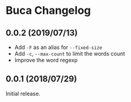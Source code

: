 # Buca Changelog

## 0.0.2 (2019/07/13)

* Add `-F` as an alias for `--fixed-size`
* Add `-c`, `--max-count` to limit the words count
* Improve the word regexp

## 0.0.1 (2018/07/29)

Initial release.

